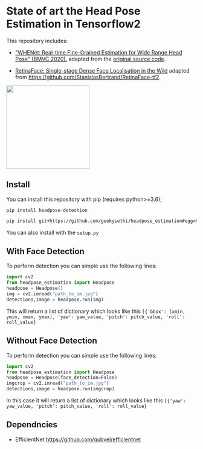 # State of art the Head Pose Estimation in Tensorflow2 

This repository includes:
- ["WHENet: Real-time Fine-Grained Estimation for Wide Range Head Pose" (BMVC 2020).](https://www.bmvc2020-conference.com/assets/papers/0907.pdf) adapted from the [original source code](https://github.com/Ascend-Research/HeadPoseEstimation-WHENet).


- [RetinaFace: Single-stage Dense Face Localisation in the Wild](https://arxiv.org/abs/1905.00641) adapted from https://github.com/StanislasBertrand/RetinaFace-tf2.





<img src=images/output.png height="220"/> 



## Install

You can install this repository with pip (requires python>=3.6);

```
pip install headpose-detection
```

```bash
pip install git+https://github.com/geekysethi/headpose_estimation#egg=headpose-detection
```

You can also install with the `setup.py`

##  With Face Detection
To perform detection you can simple use the following lines:

```python
import cv2
from headpose_estimation import Headpose
headpose = Headpose()
img = cv2.imread("path_to_im.jpg")
detections,image = headpose.run(img)
```

This will return a list of dictionary which looks like this `[{'bbox': [xmin, ymin, xmax, ymax], 'yaw': yaw_value, 'pitch': pitch_value, 'roll': roll_value}`


##  Without Face Detection
To perform detection you can simple use the following lines:

```python
import cv2
from headpose_estimation import Headpose
headpose = Headpose(face_detection=False)
imgcrop = cv2.imread("path_to_im.jpg")
detections,image = headpose.run(imgcrop)
```

In this case it will return a list of dictionary which looks like this `[{'yaw': yaw_value, 'pitch': pitch_value, 'roll': roll_value}`

## Dependncies
* EfficientNet https://github.com/qubvel/efficientnet
